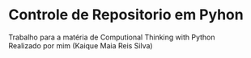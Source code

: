 # Controle de Repositorio em Pyhon

Trabalho para a matéria de Computional Thinking with Python                
Realizado por mim (Kaique Maia Reis Silva)
